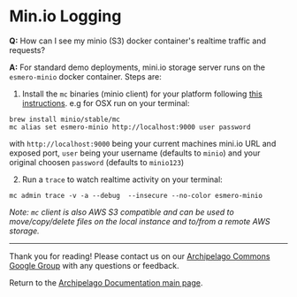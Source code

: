 # Min.io Logging

**Q:** How can I see my minio (S3) docker container's realtime traffic and requests?

**A:** For standard demo deployments, mini.io storage server runs on the `esmero-minio` docker container. Steps are:

1. Install the `mc` binaries (minio client) for your platform following [this instructions](https://docs.min.io/docs/minio-client-quickstart-guide.html). e.g for OSX run on your terminal:

```SHELL
brew install minio/stable/mc
mc alias set esmero-minio http://localhost:9000 user password
```

with `http://localhost:9000` being your current machines mini.io URL and exposed port,  `user` being your username (defaults to `minio`) and your original choosen `password` (defaults to `minio123`)

2. Run a `trace` to watch realtime activity on your terminal:

```SHELL
mc admin trace -v -a --debug  --insecure --no-color esmero-minio
```

_Note: `mc` client is also AWS S3 compatible and can be used to move/copy/delete files on the local instance and to/from a remote AWS storage._

---

Thank you for reading! Please contact us on our [Archipelago Commons Google Group](https://groups.google.com/forum/#!forum/archipelago-commons) with any questions or feedback.

Return to the [Archipelago Documentation main page](index.md).

